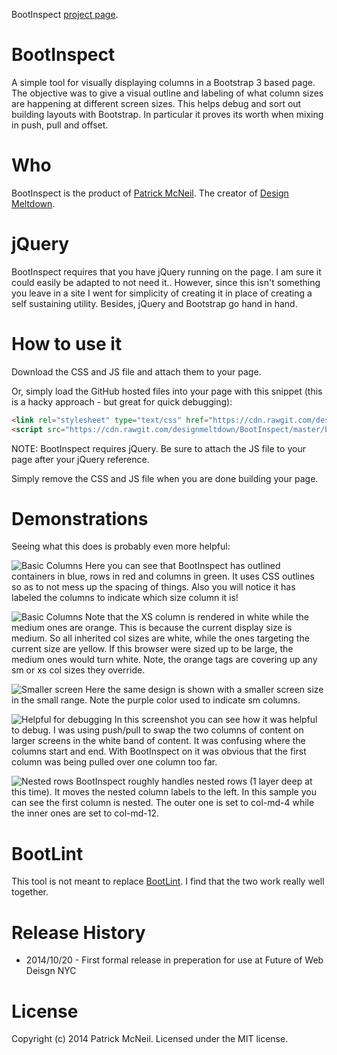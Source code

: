 BootInspect [project page](http://designmeltdown.github.io/BootInspect/).

BootInspect
===========

A simple tool for visually displaying columns in a Bootstrap 3 based page. The objective was to give a visual outline and labeling of what column sizes are happening at different screen sizes. This helps debug and sort out building layouts with Bootstrap. In particular it proves its worth when mixing in push, pull and offset.

Who
==============
BootInspect is the product of [Patrick McNeil](http://pmcneil.com). The creator of [Design Meltdown](http://designmeltdown.com). 

jQuery
===========
BootInspect requires that you have jQuery running on the page. I am sure it could easily be adapted to not need it.. However, since this isn't something you leave in a site I went for simplicity of creating it in place of creating a self sustaining utility.  Besides, jQuery and Bootstrap go hand in hand.

How to use it
===========
Download the CSS and JS file and attach them to your page.

Or, simply load the GitHub hosted files into your page with this snippet (this is a hacky approach - but great for quick debugging):
```html
<link rel="stylesheet" type="text/css" href="https://cdn.rawgit.com/designmeltdown/BootInspect/master/bootinspect.css"> 
<script src="https://cdn.rawgit.com/designmeltdown/BootInspect/master/bootinspect.js"></script>
```

NOTE: BootInspect requires jQuery. Be sure to attach the JS file to your page after your jQuery reference.

Simply remove the CSS and JS file when you are done building your page.

Demonstrations
==================
Seeing what this does is probably even more helpful:

![Basic Columns](https://cloud.githubusercontent.com/assets/2159602/4706254/2b8ec640-5883-11e4-8214-776f399f8892.jpg)
Here you can see that BootInspect has outlined containers in blue, rows in red and columns in green. It uses CSS outlines so as to not mess up the spacing of things. Also you will notice it has labeled the columns to indicate which size column it is!

![Basic Columns](https://cloud.githubusercontent.com/assets/2159602/4706254/2b8ec640-5883-11e4-8214-776f399f8892.jpg)
Note that the XS column is rendered in white while the medium ones are orange. This is because the current display size is medium. So all inherited col sizes are white, while the ones targeting the current size are yellow. If this browser were sized up to be large, the medium ones would turn white. Note, the orange tags are covering up any sm or xs col sizes they override.

![Smaller screen](https://cloud.githubusercontent.com/assets/2159602/4706256/2b92d456-5883-11e4-9f3c-ba81e80d39ef.jpg)
Here the same design is shown with a smaller screen size in the small range. Note the purple color used to indicate sm columns.

![Helpful for debugging](https://cloud.githubusercontent.com/assets/2159602/4706255/2b9151b2-5883-11e4-80cd-62f397a0e317.jpg)
In this screenshot you can see how it was helpful to debug. I was using push/pull to swap the two columns of content on larger screens in the white band of content. It was confusing where the columns start and end. With BootInspect on it was obvious that the first column was being pulled over one column too far. 

![Nested rows](https://cloud.githubusercontent.com/assets/2159602/4706253/2b8a9cd2-5883-11e4-8d96-6451dcb274dd.jpg)
BootInspect roughly handles nested rows (1 layer deep at this time). It moves the nested column labels to the left. In this sample you can see the first column is nested. The outer one is set to col-md-4 while the inner ones are set to col-md-12. 

BootLint
===================
This tool is not meant to replace [BootLint](https://github.com/twbs/bootlint). I find that the two work really well together.

Release History
==============
* 2014/10/20 - First formal release in preperation for use at Future of Web Deisgn NYC

License
==============
Copyright (c) 2014 Patrick McNeil. Licensed under the MIT license.
